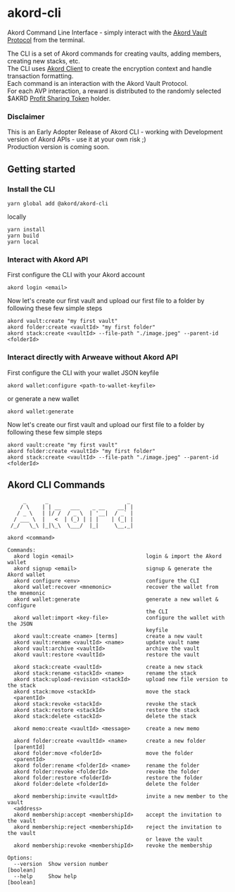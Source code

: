 # akord-cli
Akord Command Line Interface - simply interact with the [Akord Vault Protocol](https://github.com/Akord-com/akord-protocol/blob/main/PROTOCOL_SPECIFICATION.md) from the terminal.

The CLI is a set of Akord commands for creating vaults, adding members, creating new stacks, etc.\
The CLI uses [Akord Client](https://www.npmjs.com/package/@akord/akord-js) to create the encryption context and handle transaction formatting.\
Each command is an interaction with the Akord Vault Protocol.\
For each AVP interaction, a reward is distributed to the randomly selected $AKRD [Profit Sharing Token](https://github.com/Akord-com/akord-pst/) holder.

### Disclaimer
This is an Early Adopter Release of Akord CLI - working with Development version of Akord APIs - use it at your own risk ;)\
Production version is coming soon.

## Getting started
### Install the CLI
```
yarn global add @akord/akord-cli
```
locally
```
yarn install
yarn build
yarn local
```
### Interact with Akord API
First configure the CLI with your Akord account
```
akord login <email>
```
Now let's create our first vault and upload our first file to a folder by following these few simple steps
```
akord vault:create "my first vault"
akord folder:create <vaultId> "my first folder"
akord stack:create <vaultId> --file-path "./image.jpeg" --parent-id <folderId>
```

### Interact directly with Arweave without Akord API
First configure the CLI with your wallet JSON keyfile
```
akord wallet:configure <path-to-wallet-keyfile>
```
or generate a new wallet
```
akord wallet:generate
```
Now let's create our first vault and upload our first file to a folder by following these few simple steps
```
akord vault:create "my first vault"
akord folder:create <vaultId> "my first folder"
akord stack:create <vaultId> --file-path "./image.jpeg" --parent-id <folderId>
```

## Akord CLI Commands
```
     _      _                         _
    / \    | | __   ___    _ __    __| |
   / _ \   | |/ /  / _ \  | '__|  / _` |
  / ___ \  |   <  | (_) | | |    | (_| |
 /_/   \_\ |_|\_\  \___/  |_|     \__,_|

akord <command>

Commands:
  akord login <email>                       login & import the Akord wallet
  akord signup <email>                      signup & generate the Akord wallet
  akord configure <env>                     configure the CLI
  akord wallet:recover <mnemonic>           recover the wallet from the mnemonic
  akord wallet:generate                     generate a new wallet & configure
                                            the CLI
  akord wallet:import <key-file>            configure the wallet with the JSON
                                            keyfile
  akord vault:create <name> [terms]         create a new vault
  akord vault:rename <vaultId> <name>       update vault name
  akord vault:archive <vaultId>             archive the vault
  akord vault:restore <vaultId>             restore the vault

  akord stack:create <vaultId>              create a new stack
  akord stack:rename <stackId> <name>       rename the stack
  akord stack:upload-revision <stackId>     upload new file version to the stack
  akord stack:move <stackId>                move the stack
  <parentId>
  akord stack:revoke <stackId>              revoke the stack
  akord stack:restore <stackId>             restore the stack
  akord stack:delete <stackId>              delete the stack

  akord memo:create <vaultId> <message>     create a new memo

  akord folder:create <vaultId> <name>      create a new folder
  [parentId]
  akord folder:move <folderId>              move the folder
  <parentId>
  akord folder:rename <folderId> <name>     rename the folder
  akord folder:revoke <folderId>            revoke the folder
  akord folder:restore <folderId>           restore the folder
  akord folder:delete <folderId>            delete the folder

  akord membership:invite <vaultId>         invite a new member to the vault
  <address>
  akord membership:accept <membershipId>    accept the invitation to the vault
  akord membership:reject <membershipId>    reject the invitation to the vault
                                            or leave the vault
  akord membership:revoke <membershipId>    revoke the membership

Options:
  --version  Show version number                                       [boolean]
  --help     Show help                                                 [boolean]
```